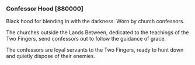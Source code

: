 ### Confessor Hood [880000]

Black hood for blending in with the darkness. Worn by church confessors.

The churches outside the Lands Between, dedicated to the teachings of the Two Fingers, send confessors out to follow the guidance of grace.

The confessors are loyal servants to the Two Fingers, ready to hunt down and quietly dispose of their enemies.